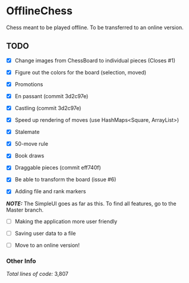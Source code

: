 # OfflineChess

Chess meant to be played offline. To be transferred to an online version. 

## TODO

 - [x] Change images from ChessBoard to individual pieces (Closes #1)

 - [x] Figure out the colors for the board (selection, moved)

 - [x] Promotions
 - [x] En passant (commit 3d2c97e)

 - [x] Castling (commit 3d2c97e)

 - [x] Speed up rendering of moves (use HashMaps<Square, ArrayList<Moves>>)
 - [x] Stalemate
 - [x] 50-move rule
 - [x] Book draws
 
 - [x] Draggable pieces (commit eff740f)
 
 - [x] Be able to transform the board (issue #6)
 
 - [x] Adding file and rank markers
  
**_NOTE:_** The SimpleUI goes as far as this. To find all features, go to the Master branch.  

 - [ ] Making the application more user friendly

 - [ ] Saving user data to a file

 - [ ] Move to an online version!  

### Other Info
_Total lines of code:_ 3,807
